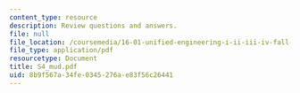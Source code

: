 ```yaml
---
content_type: resource
description: Review questions and answers.
file: null
file_location: /coursemedia/16-01-unified-engineering-i-ii-iii-iv-fall-2005-spring-2006/8b9f567a34fe0345276ae83f56c26441_S4_mud.pdf
file_type: application/pdf
resourcetype: Document
title: S4_mud.pdf
uid: 8b9f567a-34fe-0345-276a-e83f56c26441
---
```

